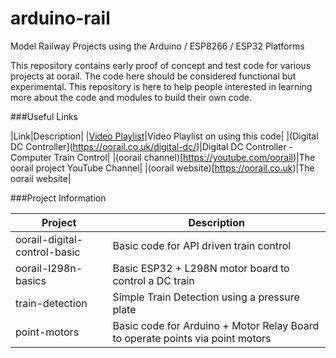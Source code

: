 # arduino-rail
Model Railway Projects using the Arduino / ESP8266 / ESP32 Platforms

This repository contains early proof of concept and test code for various 
projects at oorail. The code here should be considered functional but 
experimental. This repository is here to help people interested in
learning more about the code and modules to build their own code.

###Useful Links

|Link|Description|
|[Video Playlist](https://www.youtube.com/playlist?list=PL6b5k1OspoCOiW_RlZVXaubcj4n14JCvR)|Video Playlist on using this code|
|(Digital DC Controller](https://oorail.co.uk/digital-dc/)|Digital DC Controller - Computer Train Control|
|(oorail channel)[https://youtube.com/oorail)|The oorail project YouTube Channel|
|(oorail website)[https://oorail.co.uk)|The oorail website|

###Project Information

|Project|Description|
|-------|-----------|
|oorail-digital-control-basic|Basic code for API driven train control|
|oorail-l298n-basics|Basic ESP32 + L298N motor board to control a DC train|
|train-detection|Simple Train Detection using a pressure plate|
|point-motors|Basic code for Arduino + Motor Relay Board to operate points via point motors|

